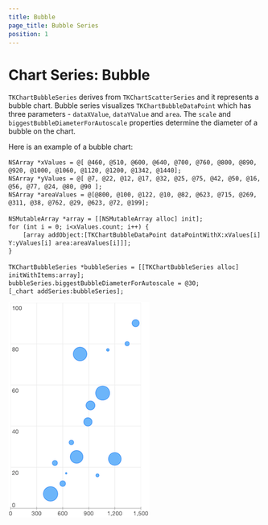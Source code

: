 ```yaml
---
title: Bubble
page_title: Bubble Series
position: 1
---
```


# Chart Series: Bubble


<code>TKChartBubbleSeries</code> derives from <code>TKChartScatterSeries</code> and it represents a bubble chart. Bubble series visualizes <code>TKChartBubbleDataPoint</code> which has three parameters - <code>dataXValue</code>, <code>dataYValue</code> and <code>area</code>. The <code>scale</code> and <code>biggestBubbleDiameterForAutoscale</code> properties determine the diameter of a bubble on the chart.

Here is an example of a bubble chart:

	NSArray *xValues = @[ @460, @510, @600, @640, @700, @760, @800, @890, @920, @1000, @1060, @1120, @1200, @1342, @1440];
    NSArray *yValues = @[ @7, @22, @12, @17, @32, @25, @75, @42, @50, @16, @56, @77, @24, @80, @90 ];
    NSArray *areaValues = @[@800, @100, @122, @10, @82, @623, @715, @269, @311, @38, @762, @29, @623, @72, @199];

    NSMutableArray *array = [[NSMutableArray alloc] init];
    for (int i = 0; i<xValues.count; i++) {
        [array addObject:[TKChartBubbleDataPoint dataPointWithX:xValues[i] Y:yValues[i] area:areaValues[i]]];
    }

    TKChartBubbleSeries *bubbleSeries = [[TKChartBubbleSeries alloc] initWithItems:array];
    bubbleSeries.biggestBubbleDiameterForAutoscale = @30;
    [_chart addSeries:bubbleSeries];

<img src="../../images/chart-series-bubble001.png"/>
